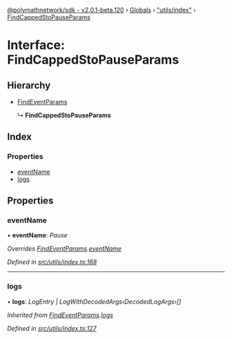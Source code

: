 [@polymathnetwork/sdk - v2.0.1-beta.120](../README.md) › [Globals](../globals.md) › ["utils/index"](../modules/_utils_index_.md) › [FindCappedStoPauseParams](_utils_index_.findcappedstopauseparams.md)

# Interface: FindCappedStoPauseParams

## Hierarchy

- [FindEventParams](_utils_index_.findeventparams.md)

  ↳ **FindCappedStoPauseParams**

## Index

### Properties

- [eventName](_utils_index_.findcappedstopauseparams.md#eventname)
- [logs](_utils_index_.findcappedstopauseparams.md#logs)

## Properties

### eventName

• **eventName**: _Pause_

_Overrides [FindEventParams](_utils_index_.findeventparams.md).[eventName](_utils_index_.findeventparams.md#eventname)_

_Defined in [src/utils/index.ts:168](https://github.com/PolymathNetwork/polymath-sdk/blob/1da5bc5/src/utils/index.ts#L168)_

---

### logs

• **logs**: _LogEntry | LogWithDecodedArgs‹DecodedLogArgs›[]_

_Inherited from [FindEventParams](_utils_index_.findeventparams.md).[logs](_utils_index_.findeventparams.md#logs)_

_Defined in [src/utils/index.ts:127](https://github.com/PolymathNetwork/polymath-sdk/blob/1da5bc5/src/utils/index.ts#L127)_
